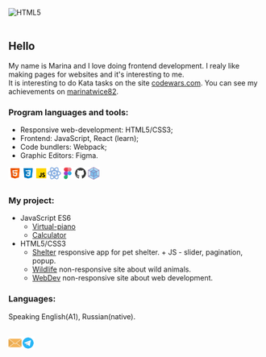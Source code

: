 <img alt="HTML5" width="100%"  height="300px" src="./img/screen saver.svg"><br>
<br>

## **Hello**

 My name is Marina and I love doing frontend development. I realy like making pages for websites and it's interesting to me.  
It is interesting to do Kata tasks on the site [codewars.com](https://www.codewars.com/). You can see my achievements on [marinatwice82](https://www.codewars.com/users/marinatwice82).
<br>

### **Program languages and tools:**
- Responsive web-development:  HTML5/CSS3;
- Frontend: JavaScript, React (learn);  
- Code bundlers: Webpack;
- Graphic Editors: Figma.  

<img align="left" alt="HTML5" width="26px" src="./img/html-5.svg">
<img align="left" alt="CSS3" width="26px" src="./img/css3.svg"> 
<img align="left" alt="JavaScript" width="26px" src="./img/javascript.svg">
<img align="left" alt="React" width="26px" src="./img/react.svg">
<img align="left" alt="Figma" width="26px" src="./img/figma.svg">
<img align="left" alt="Github" width="26px" src="./img/github.svg">
<img align="left" alt="Webpack" width="26px" src="./img/webpack.svg"><br>  
<br>

### **My project:**
* JavaScript ES6
    * [Virtual-piano](https://github.com/marinatwice82/virtual-piano)
    * [Calculator](https://github.com/marinatwice82/calculator)
* HTML5/CSS3
    * [Shelter](https://github.com/marinatwice82/shelter) responsive app for pet shelter. + JS - slider, pagination, popup.
    * [Wildlife](https://github.com/marinatwice82/wildlife) non-responsive site about wild animals.
    * [WebDev](https://github.com/marinatwice82/webdev)  non-responsive site about web development.

### **Languages:**
Speaking English(A1), Russian(native).  
<br>

[<img align="left" alt="Email" width="26px" src="./img/email.svg"><a >](mailto:email@gmail.com)

[<img align="left" alt="Telegram" width="26px" src="./img/telegram.svg">](https://t.me/Marinatwice)
